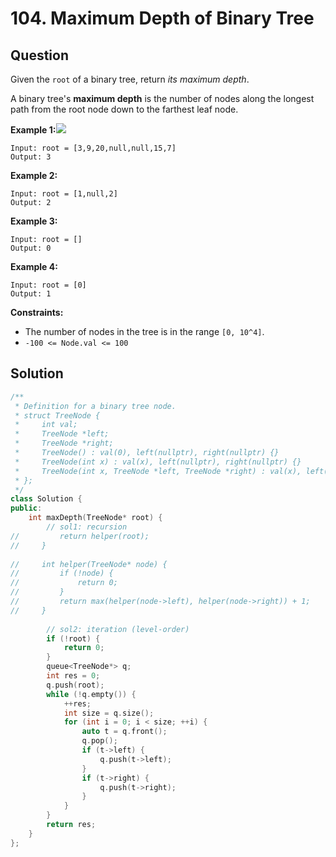 # 104. Maximum Depth of Binary Tree

## Question

Given the `root` of a binary tree, return _its maximum depth_.

A binary tree's **maximum depth** is the number of nodes along the longest path from the root node down to the farthest leaf node.

**Example 1:**![](https://assets.leetcode.com/uploads/2020/11/26/tmp-tree.jpg)

```text
Input: root = [3,9,20,null,null,15,7]
Output: 3
```

**Example 2:**

```text
Input: root = [1,null,2]
Output: 2
```

**Example 3:**

```text
Input: root = []
Output: 0
```

**Example 4:**

```text
Input: root = [0]
Output: 1
```

**Constraints:**

* The number of nodes in the tree is in the range `[0, 10^4]`.
* `-100 <= Node.val <= 100`

## Solution

```cpp
/**
 * Definition for a binary tree node.
 * struct TreeNode {
 *     int val;
 *     TreeNode *left;
 *     TreeNode *right;
 *     TreeNode() : val(0), left(nullptr), right(nullptr) {}
 *     TreeNode(int x) : val(x), left(nullptr), right(nullptr) {}
 *     TreeNode(int x, TreeNode *left, TreeNode *right) : val(x), left(left), right(right) {}
 * };
 */
class Solution {
public:
    int maxDepth(TreeNode* root) {
        // sol1: recursion
//         return helper(root);
//     }
    
//     int helper(TreeNode* node) {
//         if (!node) {
//             return 0;
//         }
//         return max(helper(node->left), helper(node->right)) + 1;
//     }
        
        // sol2: iteration (level-order)
        if (!root) {
            return 0;
        }
        queue<TreeNode*> q;
        int res = 0;
        q.push(root);
        while (!q.empty()) {
            ++res;
            int size = q.size();
            for (int i = 0; i < size; ++i) {
                auto t = q.front();
                q.pop();
                if (t->left) {
                    q.push(t->left);
                }
                if (t->right) {
                    q.push(t->right);
                }
            }
        }
        return res;
    }
};
```

